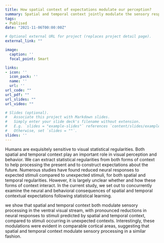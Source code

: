 ```yaml
---
title: How spatial context of expectations modulate our perception? 
summary: Spatial and temporal context jointly modulate the sensory response within the ventral visual stream.
tags:
- Publised
date: "2021-11-06T00:00:00Z"

# Optional external URL for project (replaces project detail page).
external_link: ""

image:
  caption: ''
  focal_point: Smart

links:
- icon: ''
  icon_pack: ''
  name: ''
  url: ''
url_code: ""
url_pdf: ""
url_slides: ""
url_video: ""

# Slides (optional).
#   Associate this project with Markdown slides.
#   Simply enter your slide deck's filename without extension.
#   E.g. `slides = "example-slides"` references `content/slides/example-slides.md`.
#   Otherwise, set `slides = ""`.
slides: ''
---
```


Humans are exquisitely sensitive to visual statistical regularities. Both spatial and temporal context play an important role in visual perception and behavior. We can extract statistical regularities from both forms of context to help processing the present and to construct expectations about the future. Numerous studies have found reduced neural responses to expected stimuli compared to unexpected stimuli, for both spatial and temporal regularities. However, it is largely unclear whether and how these forms of context interact. In the current study, we set out to concurrently examine the neural and behavioral consequences of spatial and temporal contextual expectations following statistical learning.

we show that spatial and temporal context both modulate sensory processing in the ventral visual stream, with pronounced reductions in neural responses to stimuli predicted by spatial and temporal context, compared to stimuli occurring in unexpected contexts. Interestingly, these modulations were evident in comparable cortical areas, suggesting that spatial and temporal context modulate sensory processing in a similar fashion.